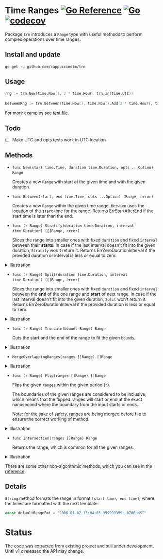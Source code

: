 # Time Ranges [![Go Reference](https://pkg.go.dev/badge/github.com/cappuccinotm/trn.svg)](https://pkg.go.dev/github.com/cappuccinotm/trn) [![Go](https://github.com/cappuccinotm/trn/actions/workflows/go.yaml/badge.svg)](https://github.com/cappuccinotm/trn/actions/workflows/go.yaml) [![codecov](https://codecov.io/gh/cappuccinotm/trn/branch/master/graph/badge.svg?token=I8SsMkdRqd)](https://codecov.io/gh/cappuccinotm/trn) 
Package `trn` introduces a `Range` type with useful methods to perform complex
operations over time ranges.

## Install and update
`go get -u github.com/cappuccinotm/trn`

## Usage
```go
rng := trn.New(time.Now(), 3 * time.Hour, trn.In(time.UTC))

betweenRng := trn.Between(time.Now(), time.Now().Add(3 * time.Hour), trn.In(time.UTC))
```

For more examples see [test file](examples_test.go).

## Todo
- [ ] Make UTC and opts tests work in UTC location

## Methods
- `func New(start time.Time, duration time.Duration, opts ...Option) Range`
  
  Creates a new `Range` with start at the given time and with the given duration.

- `func Between(start, end time.Time, opts ...Option) (Range, error)`

  Creates a new `Range` within the given time range. `Between` uses the location
  of the `start` time for the range.
  Returns ErrStartAfterEnd if the start time is later than the end.

- `func (r Range) Stratify(duration time.Duration, interval time.Duration) ([]Range, error)`
  
  Slices the range into smaller ones with fixed `duration` and fixed `interval` 
  between their **starts**.
  In case if the last interval doesn't fit into the given duration, `Stratify` 
  won't return it.
  Returns ErrZeroDurationInterval if the provided duration or interval is less or equal to zero.

<details><summary>Illustration</summary>

![stratify illustration](_img/stratify.svg)

</details>

- `func (r Range) Split(duration time.Duration, interval time.Duration) ([]Range, error)`

  Slices the range into smaller ones with fixed `duration` and fixed `interval` 
  between the **end** of the one range and **start** of next range.
  In case if the last interval doesn't fit into the given duration, `Split` 
  won't return it.
  Returns ErrZeroDurationInterval if the provided duration is less or equal to zero.

<details><summary>Illustration</summary>

![split illustration](_img/split.svg)

</details>

- `func (r Range) Truncate(bounds Range) Range`
  
  Cuts the start and the end of the range to fit the given `bounds`.

<details><summary>Illustration</summary>

![truncate illustration](_img/truncate.svg)

</details>

- `MergeOverlappingRanges(ranges []Range) []Range`
  
<details><summary>Illustration</summary>

![merge illustration](_img/merge_overlapping_ranges.svg)

</details>

- `func (r Range) Flip(ranges []Range) []Range`

  Flips the given `ranges` within the given period (`r`).
  
  The boundaries of the given ranges are considered to be inclusive, which means
  that the flipped ranges will start or end at the exact nanosecond where
  the boundary from the input starts or ends.

  Note: for the sake of safety, ranges are being merged before flip to ensure 
  the correct working of method.

<details><summary>Illustration</summary>

![flip illustration](_img/flip.svg)

</details>

- `func Intersection(ranges []Range) Range`

  Returns the range, which is common for all the given ranges.

<details><summary>Illustration</summary>

![intersection illustration](_img/intersection.svg)

</details>

There are some other non-algorithmic methods, which you can see in the [reference](https://pkg.go.dev/github.com/cappuccinotm/trn).

## Details

`String` method formats the range in format `[start time, end time]`, where the 
times are formatted with the next template:
```go
const defaultRangeFmt = "2006-01-02 15:04:05.999999999 -0700 MST"
```

# Status
The code was extracted from existing project and still under development. Until 
v1.x released the API may change.
